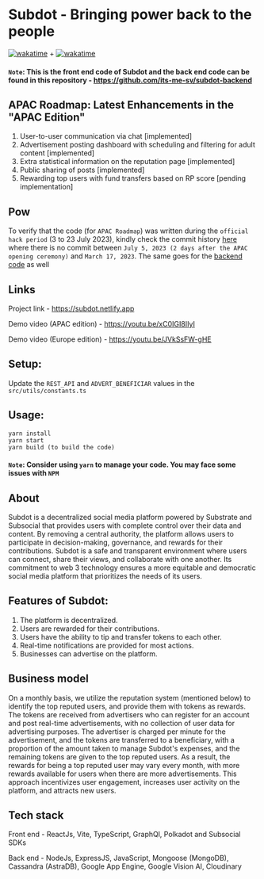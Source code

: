 # Subdot - Bringing power back to the people

[![wakatime](https://wakatime.com/badge/user/77078a50-96cc-4da2-b32c-08e468259a40/project/e42f2e90-715e-440e-a242-876e1e5affaf.svg)](https://wakatime.com/@DarkKnight7/projects/fxruavcaqm) + [![wakatime](https://wakatime.com/badge/user/77078a50-96cc-4da2-b32c-08e468259a40/project/0c3150ef-2822-4442-8782-f95a03750efe.svg)](https://wakatime.com/@DarkKnight7/projects/ifwjteehbc)

#### `Note`: This is the front end code of Subdot and the back end code can be found in this repository - https://github.com/its-me-sv/subdot-backend

## APAC Roadmap: Latest Enhancements in the "APAC Edition"
1. User-to-user communication via chat [implemented]
2. Advertisement posting dashboard with scheduling and filtering for adult content [implemented]
3. Extra statistical information on the reputation page [implemented]
4. Public sharing of posts [implemented]
5. Rewarding top users with fund transfers based on RP score [pending implementation]

## Pow
To verify that the code (for `APAC Roadmap`) was written during the `official hack period` (3 to 23 July 2023), kindly check the commit history [here](https://github.com/its-me-sv/subdot-frontend/commits/main?after=b869a13c79c753978403420949f2ee6559641cb5+104&branch=main&qualified_name=refs%2Fheads%2Fmain) where there is no commit between `July 5, 2023 (2 days after the APAC opening ceremony)` and `March 17, 2023`. The same goes for the [backend code](https://github.com/its-me-sv/subdot-backend/commits/main?after=9035fb04b0021f6d9eb358ac1104b2c184fc98a5+34&branch=main&qualified_name=refs%2Fheads%2Fmain) as well

## Links

Project link - https://subdot.netlify.app

Demo video (APAC edition) - https://youtu.be/xC0IGI8IIyI

Demo video (Europe edition) - https://youtu.be/JVkSsFW-gHE

## Setup:
Update the `REST_API` and `ADVERT_BENEFICIAR` values in the `src/utils/constants.ts`

## Usage:
```
yarn install
yarn start
yarn build (to build the code)
```

#### `Note`: Consider using `yarn` to manage your code. You may face some issues with `NPM`

## About
Subdot is a decentralized social media platform powered by Substrate and Subsocial that provides users with complete control over their data and content. By removing a central authority, the platform allows users to participate in decision-making, governance, and rewards for their contributions. Subdot is a safe and transparent environment where users can connect, share their views, and collaborate with one another. Its commitment to web 3 technology ensures a more equitable and democratic social media platform that prioritizes the needs of its users.

## Features of Subdot:
1. The platform is decentralized.
2. Users are rewarded for their contributions.
3. Users have the ability to tip and transfer tokens to each other.
4. Real-time notifications are provided for most actions.
5. Businesses can advertise on the platform.

## Business model
On a monthly basis, we utilize the reputation system (mentioned below) to identify the top reputed users, and provide them with tokens as rewards. The tokens are received from advertisers who can register for an account and post real-time advertisements, with no collection of user data for advertising purposes. The advertiser is charged per minute for the advertisement, and the tokens are transferred to a beneficiary, with a proportion of the amount taken to manage Subdot's expenses, and the remaining tokens are given to the top reputed users. As a result, the rewards for being a top reputed user may vary every month, with more rewards available for users when there are more advertisements. This approach incentivizes user engagement, increases user activity on the platform, and attracts new users.

## Tech stack
Front end - ReactJs, Vite, TypeScript, GraphQl, Polkadot and Subsocial SDKs

Back end - NodeJs, ExpressJS, JavaScript, Mongoose (MongoDB), Cassandra (AstraDB), Google App Engine, Google Vision AI, Cloudinary